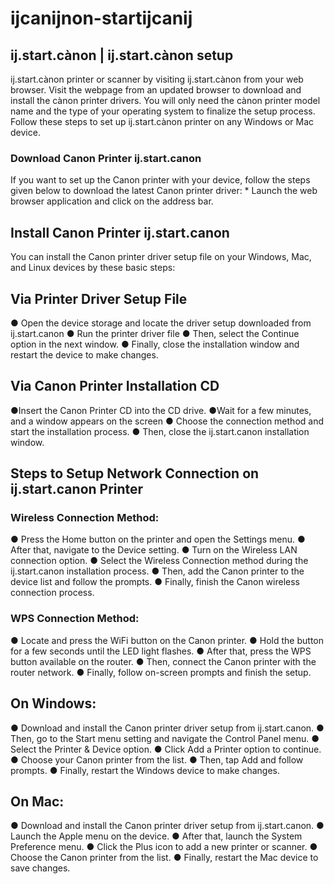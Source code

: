 # ijcanijnon-startijcanij
<h2>ij.start.cànon | ij.start.cànon setup </h2>
ij.start.cànon printer or scanner by visiting ij.start.cànon from your web browser. Visit the webpage from an updated browser to download and install the cànon printer drivers. You will only need the cànon printer model name and the type of your operating system to finalize the setup process. Follow these steps to set up ij.start.cànon printer on any Windows or Mac device.
<h3>Download Canon Printer ij.start.canon</h3>
If you want to set up the Canon printer with your device, follow the steps given below to download the latest Canon printer driver:
*
Launch the web browser application and click on the address bar.
<h2>Install Canon Printer ij.start.canon</h2>
You can install the Canon printer driver setup file on your Windows, Mac, and Linux devices by these basic steps:
<h2>Via Printer Driver Setup File</h2>
●	Open the device storage and locate the driver setup downloaded from ij.start.canon
●	Run the printer driver file
●	Then, select the Continue option in the next window.
●	Finally, close the installation window and restart the device to make changes.
<h2>Via Canon Printer Installation CD</h2>
●Insert the Canon Printer CD into the CD drive.
●Wait for a few minutes, and a window appears on the screen
●	Choose the connection method and start the installation process.
●	Then, close the ij.start.canon installation window.
<h2>Steps to Setup Network Connection on ij.start.canon Printer</h2>
<h3>Wireless Connection Method:</h3>
●	Press the Home button on the printer and open the Settings menu.
●	After that, navigate to the Device setting.
●	Turn on the Wireless LAN connection option.
●	Select the Wireless Connection method during the ij.start.canon installation process.
●	Then, add the Canon printer to the device list and follow the prompts.
●	Finally, finish the Canon wireless connection process.
<h3>WPS Connection Method:</h3>
●	Locate and press the WiFi button on the Canon printer.
●	Hold the button for a few seconds until the LED light flashes.
●	After that, press the WPS button available on the router.
●	Then, connect the Canon printer with the router network.
●	Finally, follow on-screen prompts and finish the setup.
<h2>On Windows:</h2>
●	Download and install the Canon printer driver setup from ij.start.canon.
●	Then, go to the Start menu setting and navigate the Control Panel menu.
●	Select the Printer & Device option.
●	Click Add a Printer option to continue.
●	Choose your Canon printer from the list.
●	Then, tap Add and follow prompts.
●	Finally, restart the Windows device to make changes.
<h2>On Mac:</h2>
●	Download and install the Canon printer driver setup from ij.start.canon.
●	Launch the Apple menu on the device.
●	After that, launch the System Preference menu.
●	Click the Plus icon to add a new printer or scanner.
●	Choose the Canon printer from the list.
●	Finally, restart the Mac device to save changes.

